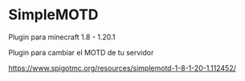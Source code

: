 # SimpleMOTD
 Plugin para minecraft 1.8 - 1.20.1

Plugin para cambiar el MOTD de tu servidor

https://www.spigotmc.org/resources/simplemotd-1-8-1-20-1.112452/
